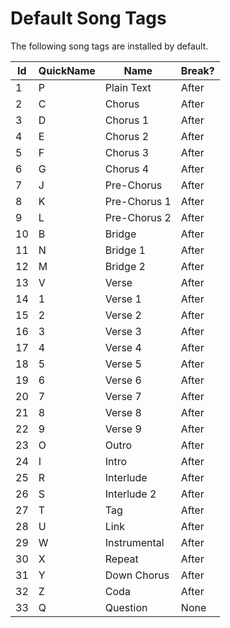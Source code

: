 # Default Song Tags
The following song tags are installed by default.

| Id | QuickName | Name         | Break? |
|----|-----------|--------------|--------|
| 1  | P         | Plain Text   | After  |
| 2  | C         | Chorus       | After  |
| 3  | D         | Chorus 1     | After  |
| 4  | E         | Chorus 2     | After  |
| 5  | F         | Chorus 3     | After  |
| 6  | G         | Chorus 4     | After  |
| 7  | J         | Pre-Chorus   | After  |
| 8  | K         | Pre-Chorus 1 | After  |
| 9  | L         | Pre-Chorus 2 | After  |
| 10 | B         | Bridge       | After  |
| 11 | N         | Bridge 1     | After  |
| 12 | M         | Bridge 2     | After  |
| 13 | V         | Verse        | After  |
| 14 | 1         | Verse 1      | After  |
| 15 | 2         | Verse 2      | After  |
| 16 | 3         | Verse 3      | After  |
| 17 | 4         | Verse 4      | After  |
| 18 | 5         | Verse 5      | After  |
| 19 | 6         | Verse 6      | After  |
| 20 | 7         | Verse 7      | After  |
| 21 | 8         | Verse 8      | After  |
| 22 | 9         | Verse 9      | After  |
| 23 | O         | Outro        | After  |
| 24 | I         | Intro        | After  |
| 25 | R         | Interlude    | After  |
| 26 | S         | Interlude 2  | After  |
| 27 | T         | Tag          | After  |
| 28 | U         | Link         | After  |
| 29 | W         | Instrumental | After  |
| 30 | X         | Repeat       | After  |
| 31 | Y         | Down Chorus  | After  |
| 32 | Z         | Coda         | After  |
| 33 | Q         | Question     | None   |
